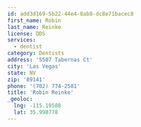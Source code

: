 ```yaml
---
id: add3d169-5b22-44e4-8ab8-dc8e71bacec8
first_name: Robin
last_name: Reinke
license: DDS
services:
  - dentist
category: Dentists
address: '5507 Tabernas Ct'
city: 'Las Vegas'
state: NV
zip: '89141'
phone: '(702) 774-2581'
title: 'Robin Reinke'
_geoloc:
  lng: -115.19588
  lat: 35.998778
---
```

